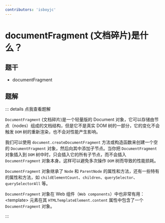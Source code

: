 ```yaml
---
contributors: 'isboyjc'
---
```


# documentFragment (文档碎片)是什么？


## 题干

- documentFragment



## 题解

::: details 点我查看题解

`DocumentFragment` (文档碎片)是一个轻量版的 Document 对象，它可以存储由节点（nodes）组成的文档结构，但是它不是真实 DOM 树的一部分，它的变化不会触发 `DOM` 树的重新渲染，也不会对性能产生影响。

我们可以使用 `document.createDocumentFragment` 方法或构造函数来创建一个空的 `DocumentFragment` 对象，然后向其中添加子节点。当你把 `DocumentFragment` 对象插入到 `DOM` 树中时，只会插入它的所有子节点，而不会插入 `DocumentFragment` 对象本身。这样可以避免多次操作 `DOM` 树而导致的性能损耗。

`DocumentFragment` 对象继承了 `Node` 和 `ParentNode` 的属性和方法，还有一些特有的属性和方法，如 `childElementCount`、`children`、`querySelector`、`querySelectorAll` 等。

`DocumentFragment` 对象在 Web 组件（`Web components`）中也非常有用： \<template> 元素在其 `HTMLTemplateElement.content` 属性中包含了一个 `DocumentFragment` 对象。

:::

